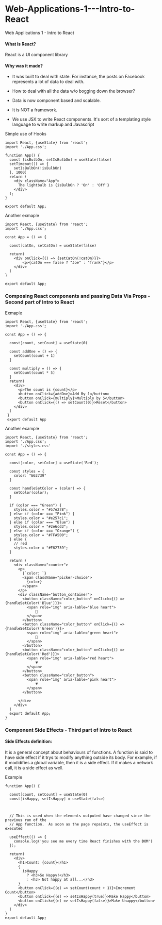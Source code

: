# Web-Applications-1---Intro-to-React
Web Applications 1 - Intro to React

#### What is React?
React is a UI component library

#### Why was it made?
* It was built to deal with state.  For instance, the posts on Facebook represents a lot of data to deal with.    
* How to deal with all the data w/o bogging down the browser?
* Data is now component based and scalable. 
* It is NOT a framework.

* We use JSX to write React components. It's sort of a templating style language to write markup and Javascript

Simple use of Hooks
```
import React, {useState} from 'react';
import './App.css';

function App() {
  const [isBulbOn, setIsBulbOn] = useState(false)
  setTimeout(() => {
    setIsBulbOn(!isBulbOn)
  }, 1000)
  return (
    <div className="App">
      The lightbulb is {isBulbOn ? 'On' : 'Off'}
    </div>
  );
}

export default App;
```
Another exmaple
```
import React, {useState} from 'react';
import './App.css';

const App = () => {

  const[catOn, setCatOn] = useState(false)

  return(
    <div onClick={() => {setCatOn(!catOn)}}>
        <p>{catOn === false ? "Joe" : "frank"}</p>
    </div>
  )
}

export default App;

```
### Composing React components and passing Data Via Props  -  Second part of Intro to React
Exmaple

```
import React, {useState} from 'react';
import './App.css';

const App = () => {

  const[count, setCount] = useState(0)

  const addOne = () => {
    setCount(count + 1)
  }

  const multiply = () => {
    setCount(count * 5)
  }
  return(
    <div>
      <p>The count is {count}</p>
      <button onClick={addOne}>Add By 1</button>
      <button onClick={multiply}>Multiply by 5</button>
      <button onClick={() => setCount(0)}>Reset</button>
    </div>
  )
 } 
 export default App
 ```

Another example
```
import React, {useState} from 'react';
import './App.css';
import './styles.css'

const App = () => {

  const[color, setColor] = useState('Red');

  const styles = {
    color: "E62739"
  }
  
  const handleSetColor = (color) => {
    setColor(color);
  }

  if (color === "Green") {
    styles.color = "#57e278";
  } else if (color === "Pink") {
    styles.color = "#e257c1";
  } else if (color === "Blue") {
    styles.color = "#2e6cd3";
  } else if (color === "Orange") {
    styles.color = "#FFA500";
  } else {
    // red
    styles.color = "#E62739";
  }

  return (
    <div className="counter">
      <p>
        {`color: `}
        <span className="picker-choice">
          {color}
        </span>
      </p>
      <div className="button_container">
        <button className="color_button" onClick={() => {handleSetColor('Blue')}}>
          <span role="img" aria-lable="blue heart">
              💙
          </span>
        </button>
        <button className="color_button" onClick={() => {handleSetColor('Green')}}>
          <span role="img" aria-lable="green heart">
              💚 
          </span>
        </button>
        <button className="color_button" onClick={() => {handleSetColor('Red')}}>
          <span role="img" aria-lable="red heart">
              💗
          </span>
        </button>
        <button className="color_button">
          <span role="img" aria-lable="pink heart">
              💗
          </span>
        </button>

      </div>
    </div>
  )
  export default App;
}
```

### Component Side Effects  -  Third part of Intro to React

#### Side Effects definition: 
It is a general concept about behaviours of functions. A function is said to have side effect if it trys to modify anything outside its body. For example, if it modidifies a global variable, then it is a side effect. If it makes a network call, it is a side effect as well.

Example
```
function App() {

  const[count, setCount] = useState(0)
  const[isHappy, setIsHappy] = useState(false)



  // This is used when the elements outputed have changed since the previous run of the
  // App function.  As soon as the page repaints, the useEffect is executed

  useEffect(() => {
    console.log('you see me every time React finishes with the DOM')
  });

  return(
    <div>
      <h1>Count: {count}</h1>
      {
        isHappy 
          ? <h3>So Happy!</h3>
          : <h3> Not happy at all...</h3>
      }
      <button onClick={(e) => setCount(count + 1)}>Increment Count</button>
      <button onClick={(e) => setIsHappy(true)}>Make Happy</button>
      <button onClick={(e) => setIsHappy(false)}>Make Unappy</button>
    </div>
  )
}
export default App;
```
